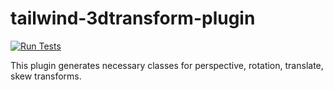 # tailwind-3dtransform-plugin
[![Run Tests](https://github.com/XPD-Kasun/tailwind-3dtransform-plugin/actions/workflows/jest.yaml/badge.svg?branch=github-action-setup)](https://github.com/XPD-Kasun/tailwind-3dtransform-plugin/actions/workflows/jest.yaml)

This plugin generates necessary classes for perspective, rotation, translate, skew transforms.
